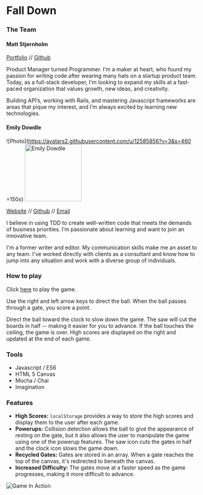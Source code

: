 # Fall Down

### The Team

#### Matt Stjernholm

[Portfolio](http://people.turing.io/people/matt_stjernholm) // [Github](https://github.com/matt-stj)

Product Manager turned Programmer. I'm a maker at heart, who found my passion for writing code after wearing many hats on a startup product team. Today, as a full-stack developer, I'm looking to expand my skills at a fast-paced organization that values growth, new ideas, and creativity.

Building API’s, working with Rails, and mastering Javascript frameworks are areas that pique my interest, and I’m always excited by learning new technologies.

#### Emily Dowdle

![Photo](https://avatars2.githubusercontent.com/u/12585856?v=3&s=460 =150x)
<img src="https://avatars2.githubusercontent.com/u/12585856?v=3&s=460" alt="Emily Dowdle" width=150>


[Website](http://emilydowdle.com) // [Github](https://github.com/emilydowdle/) // [Email](mailto:emily@emilydowdle.com)

I believe in using TDD to create well-written code that meets the demands of business priorities. I’m passionate about learning and want to join an innovative team.

I'm a former writer and editor. My communication skills make me an asset to any team. I've worked directly with clients as a consultant and know how to jump into any situation and work with a diverse group of individuals.

### How to play

Click [here](http://matt-stj.github.io/) to play the game. 

Use the right and left arrow keys to direct the ball. When the ball passes through a gate, you score a point. 

Direct the ball toward the clock to slow down the game. The saw will cut the boards in half -- making it easier for you to advance. If the ball touches the ceiling, the game is over. High scores are displayed on the right and updated at the end of each game. 

### Tools

* Javascript / ES6
* HTML 5 Canvas
* Mocha / Chai
* Imagination

### Features

* **High Scores:** `localStorage` provides a way to store the high scores and display them to the user after each game. 
* **Powerups:** Collision detection allows the ball to give the appearance of resting on the gate, but it also allows the user to manipulate the game using one of the powerup features. The saw icon cuts the gates in half and the clock icon slows the game down. 
* **Recycled Gates:** Gates are stored in an array. When a gate reaches the top of the canvas, it's redirected to beneath the canvas.
* **Increased Difficulty:** The gates move at a faster speed as the game progresses, making it more difficult to advance.


![Game In Action](http://g.recordit.co/80ndyEMZYD.gif)

